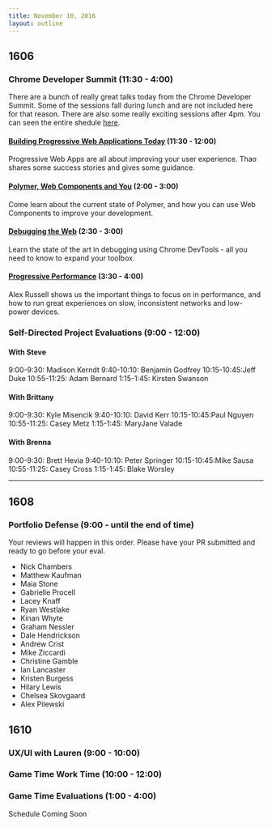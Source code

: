 ```yaml
---
title: November 10, 2016
layout: outline
---
```


## 1606

### Chrome Developer Summit (11:30 - 4:00)

There are a bunch of really great talks today from the Chrome Developer Summit. Some of the sessions fall during lunch and are not included here for that reason. There are also some really exciting sessions after 4pm. You can seen the entire shedule [here](https://developer.chrome.com/devsummit/schedule).

#### [Building Progressive Web Applications Today](https://developer.chrome.com/devsummit/schedule/sessions/building-progressive-web-apps-today) (11:30 - 12:00)

Progressive Web Apps are all about improving your user experience. Thao shares some success stories and gives some guidance.

#### [Polymer, Web Components and You](https://developer.chrome.com/devsummit/schedule/sessions/web-components-and-polymer) (2:00 - 3:00)

Come learn about the current state of Polymer, and how you can use Web Components to improve your development.

#### [Debugging the Web](https://developer.chrome.com/devsummit/schedule/sessions/debugging-the-web) (2:30 - 3:00)

Learn the state of the art in debugging using Chrome DevTools - all you need to know to expand your toolbox.

#### [Progressive Performance](https://developer.chrome.com/devsummit/schedule/sessions/progressive-performance) (3:30 - 4:00)

Alex Russell shows us the important things to focus on in performance, and how to run great experiences on slow, inconsistent networks and low-power devices.

### Self-Directed Project Evaluations (9:00 - 12:00)

#### With Steve

9:00-9:30: Madison Kerndt
9:40-10:10: Benjamin Godfrey
10:15-10:45:Jeff Duke
10:55-11:25: Adam Bernard
1:15-1:45: Kirsten Swanson

#### With Brittany

9:00-9:30: Kyle Misencik
9:40-10:10: David Kerr
10:15-10:45:Paul Nguyen
10:55-11:25: Casey Metz
1:15-1:45: MaryJane Valade

#### With Brenna

9:00-9:30: Brett Hevia
9:40-10:10: Peter Springer
10:15-10:45:Mike Sausa
10:55-11:25: Casey Cross
1:15-1:45: Blake Worsley

***

## 1608

### Portfolio Defense (9:00 - until the end of time)

Your reviews will happen in this order. Please have your PR submitted and ready to go before your eval.

* Nick Chambers
* Matthew Kaufman
* Maia Stone
* Gabrielle Procell
* Lacey Knaff
* Ryan Westlake
* Kinan Whyte
* Graham Nessler
* Dale Hendrickson
* Andrew Crist
* Mike Ziccardi
* Christine Gamble
* Ian Lancaster
* Kristen Burgess
* Hilary Lewis
* Chelsea Skovgaard
* Alex Pilewski

## 1610

### UX/UI with Lauren (9:00 - 10:00)

### Game Time Work Time (10:00 - 12:00)

### Game Time Evaluations (1:00 - 4:00)

Schedule Coming Soon
